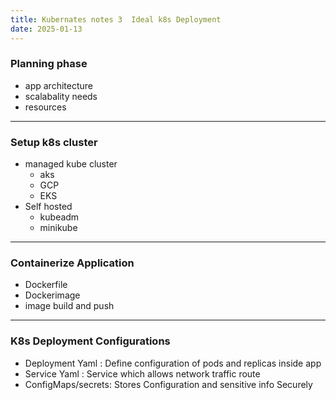 ```yaml
---
title: Kubernates notes 3  Ideal k8s Deployment
date: 2025-01-13
---
```


### Planning phase 
- app architecture
- scalabality needs 
- resources
---
### Setup k8s cluster

- managed kube cluster
	- aks
	- GCP
	- EKS
- Self hosted
	- kubeadm
	- minikube

---
### Containerize Application
- Dockerfile
- Dockerimage
- image build and push

---
### K8s Deployment Configurations

- Deployment Yaml : Define configuration of pods and replicas inside app
- Service Yaml : Service which allows network traffic route
- ConfigMaps/secrets: Stores Configuration and sensitive info Securely
